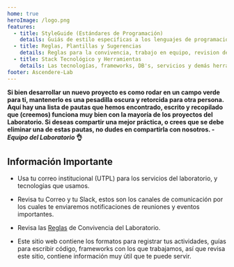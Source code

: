 ```yaml
---  
home: true  
heroImage: /logo.png  
features:  
  - title: StyleGuide (Estándares de Programación)  
    details: Guiás de estilo especificas a los lenguajes de programación que usamos para desarrollar software.  
  - title: Reglas, Plantillas y Sugerencias  
    details: Reglas para la convivencia, trabajo en equipo, revision de avances y buen uso del laboratorio.  
  - title: Stack Tecnológico y Herramientas  
    details: Las tecnologías, frameworks, DB's, servicios y demás herramientas con las que trabajamos el laboratorio.  
footer: Ascendere-Lab  
---  
```

   
**Si bien desarrollar un nuevo proyecto es como rodar en un campo verde para ti, mantenerlo es una pesadilla oscura y retorcida para otra persona. Aquí hay una lista de pautas que hemos encontrado, escrito y recopilado que (creemos) funciona muy bien con la mayoría de los proyectos del Laboratorio. Si deseas compartir una mejor práctica, o crees que se debe eliminar una de estas pautas, no dudes en compartirla con nosotros. _- Equipo del Laboratorio_ 👌**  
   
   
## Información Importante  
   
- Usa tu correo institucional (UTPL) para los servicios del laboratorio, y tecnologias que usamos.  
   
- Revisa tu Correo y tu Slack, estos son los canales de comunicación por los cuales te enviaremos notificaciones de reuniones y eventos importantes.  
   
- Revisa las [Reglas](/rules) de Convivencia del Laboratorio.  
  
- Este sitio web contiene los formatos para registrar tus actividades, guías para escribir código, frameworks con los que trabajamos, así que revisa este sitio, contiene información muy útil que te puede servir. 
